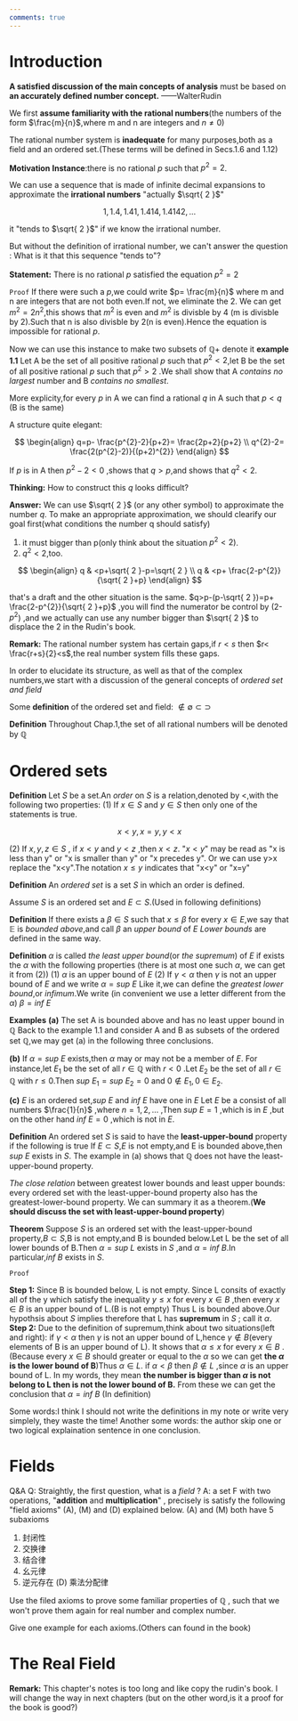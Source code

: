 ```yaml
---
comments: true
---
```

# Introduction

**A satisfied discussion of the main concepts of analysis** must be based on **an accurately defined number concept.**
																												——WalterRudin

We first **assume familiarity with the rational numbers**(the numbers of the form $\frac{m}{n}$,where m and n are integers and $n\neq 0$)

The rational number system is **inadequate** for many purposes,both as a field and an ordered set.(These terms will be defined in Secs.1.6 and 1.12)

**Motivation**
**Instance**:there is no rational $p$ such that $p^{2} =2$.

We can use a sequence that is made of infinite decimal expansions to approximate the **irrational numbers** "actually $\sqrt{ 2 }$"


$$
1,1.4,1.41,1.414,1.4142,\dots
$$


it "tends to $\sqrt{ 2 }$" if we know the irrational number.

But without the definition of irrational number, we can't answer the question : What is it that this sequence "tends to"?


**Statement:** There is no rational $p$ satisfied the equation $p^{2}=2$

`Proof`
If there were such a $p$,we could write $p= \frac{m}{n}$ where m and n are integers that are not both even.If not, we eliminate the 2.
We can get $m^{2}=2n^{2}$,this shows that $m^{2}$ is even and $m^{2}$ is divisble by 4 (m is divisble by 2).Such that n is also divisble by 2(n is even).Hence the equation is impossible for rational $p$.

Now we can use this instance to make two subsets of $\mathbb{Q+}$ denote it **example 1.1**
Let A be the set of all positive rational $p$ such that $p^{2}<2$,let B be the set of all positive rational $p$ such that $p^{2}>2$ .We shall show that A *contains no largest* number and B *contains no smallest*.

More explicity,for every $p$ in A we can find a rational $q$ in A such that $p<q$ (B is the same)

A structure quite elegant:


$$
\begin{align}
q=p- \frac{p^{2}-2}{p+2}= \frac{2p+2}{p+2} \\
q^{2}-2= \frac{2(p^{2}-2)}{(p+2)^{2}}
\end{align}
$$


If $p$ is in A then $p^{2}-2<0$ ,shows that $q>p$,and shows that $q^{2}<2$.


**Thinking:** How to construct this $q$ looks difficult?

**Answer:**
We can use $\sqrt{ 2 }$ (or any other symbol) to approximate the number $q$.
To make an appropriate approximation, we should clearify our goal first(what conditions the number q should satisfy)

1. it must bigger than p(only think about the situation $p^{2}<2$).
2. $q^{2}<2$,too.


$$
\begin{align}
q & <p+\sqrt{ 2 }-p=\sqrt{ 2 } \\
q & <p+ \frac{2-p^{2}}{\sqrt{ 2 }+p}
\end{align}
$$


that's a draft and the other situation is the same. $q>p-(p-\sqrt{ 2 })=p+ \frac{2-p^{2}}{\sqrt{ 2 }+p}$ ,you will find the numerator be control by (2-$p^{2}$) ,and we actually can use any number bigger than $\sqrt{ 2 }$ to displace the 2 in the Rudin's book.


**Remark:**
The rational number system has certain gaps,if $r<s$ then $r< \frac{r+s}{2}<s$,the real number system fills these gaps.

In order to elucidate its structure, as well as that of the complex numbers,we start with a discussion of the general concepts of *ordered set and field*

Some **definition** of the ordered set and field:
$\not\in \emptyset \subset \supset$

**Definition**
Throughout Chap.1,the set of all rational numbers will be denoted by $\mathbb{Q}$

# Ordered sets
**Definition**
Let $S$ be a set.An *order* on $S$ is a relation,denoted by <,with the following two properties:
(1) If $x\in S$ and $y \in S$ then only one of the statements is true.


$$
x<y,x=y,y<x
$$


(2) If $x,y,z\in S$ , if $x<y$ and $y<z$ ,then $x<z$.
"$x<y$" may be read as "x is less than y" or "x is smaller than y" or "x precedes y".
Or we can use y>x replace the "x<y".The notation $x\le y$ indicates that "x<y" or "x=y"

**Definition**
An *ordered set* is a set $S$ in which an order is defined.

Assume $S$ is an ordered set and $E \subset S$.(Used in following definitions)

**Definition**
If there exists a $\beta \in S$ such that $x\le \beta$ for every $x\in E$,we say that $\mathbb{E}$ is *bounded above*,and call $\beta$ an *upper bound* of $E$
*Lower bounds* are defined in the same way.

**Definition**
 $\alpha$ is called *the least upper bound*(or *the supremum*) of $E$ if exists the $\alpha$ with the following properties (there is at most one such $\alpha$, we can get it from (2))
(1) $\alpha$ is an upper bound of $E$
(2) If $\gamma <\alpha$ then $\gamma$ is not an upper bound of $E$
and we write $\alpha=sup\ E$
Like it,we can define the *greatest lower bound*,or *infimum*.We write (in convenient we use a letter different from the $\alpha$) $\beta=inf\ E$


**Examples**
**(a)** The set A is bounded above and has no least upper bound in $\mathbb{Q}$
Back to the example 1.1 and consider A and B as subsets of the ordered set $\mathbb{Q}$,we may get (a) in the following three conclusions.

**(b)** If $\alpha=sup\ E$ exists,then $\alpha$ may or may not be a member of $E$. 
For instance,let $E_{1}$ be the set of all $r\in \mathbb{Q}$ with $r<0$ .Let $E_{2}$ be the set of all $r\in \mathbb{Q}$ with $r\le 0$.Then $sup\ E_{1}=sup \ E_{2}=0$ and $0\not\in E_{1},0\in E_{2}$.

**(c)** $E$ is an ordered set,$sup\ E$ and $inf\ E$ have one in $E$
Let $E$ be a consist of all numbers $\frac{1}{n}$ ,where $n=1,2,\dots$ ,Then $sup\ E=1$ ,which is in $E$ ,but on the other hand $inf\ E=0$ ,which is not in $E$.

**Definition**
An ordered set $S$ is said to have the **least-upper-bound** property if the following is true
If $E \subset S$,$E$ is not empty,and E is bounded above,then $sup\ E$ exists in $S$.
The example in (a) shows that $\mathbb{Q}$ does not have the least-upper-bound property.

*The close relation* between greatest lower bounds and least upper bounds:
every ordered set with the least-upper-bound property also has the greatest-lower-bound property.
We can summary it as a theorem.(**We should discuss the set with least-upper-bound property**)


**Theorem**
Suppose $S$ is an ordered set with the least-upper-bound property,$B\subset S$,B is not empty,and B is bounded below.Let L be the set of all lower bounds of B.Then $\alpha=sup\ L$ exists in $S$ ,and $\alpha=inf\ B$.In particular,$inf\ B$ exists in $S$.

`Proof`

**Step 1:**
Since B is bounded below, L is not empty. 
Since L consits of exactly all of the y which satisfy the inequality $y\le x$ for every $x\in B$ ,then every $x\in B$ is an upper bound of L.(B is not empty)
Thus L is bounded above.Our hypothsis about $S$ implies therefore that L has **supremum** in $S$ ; call it $\alpha$.
**Step 2:**
Due to the definition of supremum,think about two situations(left and right):
	if $\gamma<\alpha$ then $\gamma$ is not an upper bound of L,hence $\gamma \not\in B$(every elements of B is an upper bound of L). It shows that $\alpha\le x$ for every $x\in B$ .(Because every $x\in B$ should greater or equal to the $\alpha$ so we can get **the $\alpha$ is the lower bound of B**)Thus $\alpha\in L$.
	if $\alpha<\beta$ then $\beta \not\in L$ ,since $\alpha$ is an upper bound of L. In my words, they mean **the number is bigger than $\alpha$ is not belong to L then is not the lower bound of B.**
 From these we can get the conclusion that $\alpha=inf\ B$ (In definition) 

Some words:I think I should not write the definitions in my note or write very simplely, they waste the time! 
Another some words: the author skip one or two logical explaination sentence in one conclusion.


# Fields

Q&A
Q: Straightly, the first question, what is a *field* ?
A: a set F with two operations, "**addition** and **multiplication**" , precisely is satisfy the following "field axioms" (A), (M) and (D) explained below.
(A) and (M) both have 5 subaxioms
1. 封闭性
2. 交换律
3. 结合律
4. 幺元律
5. 逆元存在
(D) 乘法分配律

Use the filed axioms to prove some familiar properties of $\mathbb{Q}$ , such that we won't prove them again for real number and complex number.

Give one example for each axioms.(Others can found in the book)




























# The Real Field






**Remark:**
This chapter's notes is too long and like copy the rudin's book. I will change the way in next chapters (but on the other word,is it a proof for the book is good?)

